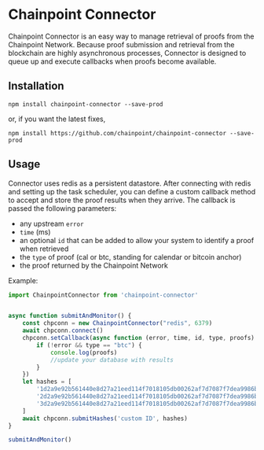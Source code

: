 # Chainpoint Connector

Chainpoint Connector is an easy way to manage retrieval of proofs from the Chainpoint Network. 
Because proof submission and retrieval from the blockchain are highly asynchronous processes, 
Connector is designed to queue up and execute callbacks when proofs become available. 

## Installation

`npm install chainpoint-connector --save-prod`

or, if you want the latest fixes,

`npm install https://github.com/chainpoint/chainpoint-connector --save-prod`

## Usage

Connector uses redis as a persistent datastore. After connecting with redis and 
setting up the task scheduler, you can define a custom callback method to accept and store
the proof results when they arrive. The callback is passed the following parameters: 

- any upstream `error`
- `time` (ms)
- an optional `id` that can be added to allow your system to identify a proof when retrieved
- the `type` of proof (cal or btc, standing for calendar or bitcoin anchor)
- the proof returned by the Chainpoint Network

Example:
```javascript
import ChainpointConnector from 'chainpoint-connector'


async function submitAndMonitor() {
    const chpconn = new ChainpointConnector("redis", 6379)
    await chpconn.connect()
    chpconn.setCallback(async function (error, time, id, type, proofs) {
        if (!error && type == "btc") {
            console.log(proofs)
            //update your database with results
        }
    })
    let hashes = [
        '1d2a9e92b561440e8d27a21eed114f7018105db00262af7d7087f7dea9986b0a',
        '2d2a9e92b561440e8d27a21eed114f7018105db00262af7d7087f7dea9986b0a',
        '3d2a9e92b561440e8d27a21eed114f7018105db00262af7d7087f7dea9986b0a'
    ]
    await chpconn.submitHashes('custom ID', hashes)
}

submitAndMonitor()

```

